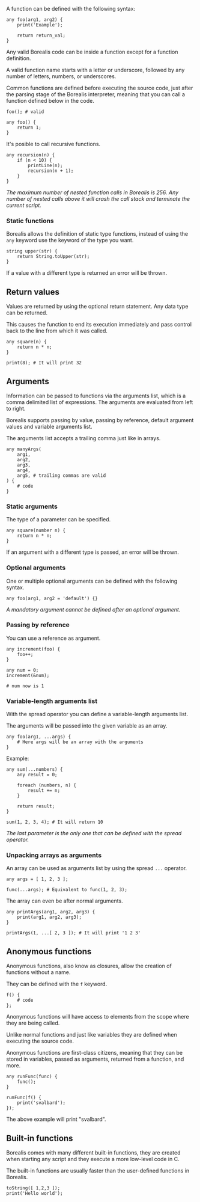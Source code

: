 A function can be defined with the following syntax:

```borealis
any foo(arg1, arg2) {
    print('Example');

    return return_val;
}
```

Any valid Borealis code can be inside a function except for a function definition.

A valid function name starts with a letter or underscore, followed by any number of letters, numbers, or underscores.

Common functions are defined before executing the source code, just after the parsing stage of the Borealis interpreter, meaning that you can call a function defined below in the code.

```borealis
foo(); # valid

any foo() {
    return 1;
}
```

It's posible to call recursive functions.

```borealis
any recursion(n) {
    if (n < 10) {
        printLine(n);
        recursion(n + 1);
    }
}
```

_The maximum number of nested function calls in Borealis is 256. Any number of nested calls above it will crash the call stack and terminate the current script._

### Static functions

Borealis allows the definition of static type functions, instead of using the `any` keyword use the keyword of the type you want.

```borealis
string upper(str) {
    return String.toUpper(str);
}
```

If a value with a different type is returned an error will be thrown.

## Return values

Values are returned by using the optional return statement. Any data type can be returned.

This causes the function to end its execution immediately and pass control back to the line from which it was called.

```borealis
any square(n) {
    return n * n;
}

print(8); # It will print 32
```

## Arguments

Information can be passed to functions via the arguments list, which is a comma delimited list of expressions. The arguments are evaluated from left to right.

Borealis supports passing by value, passing by reference, default argument values and variable arguments list.

The arguments list accepts a trailing comma just like in arrays.

```borealis
any manyArgs(
    arg1,
    arg2,
    arg3,
    arg4,
    arg5, # trailing commas are valid
) {
    # code
}
```

### Static arguments

The type of a parameter can be specified.

```borealis
any square(number n) {
    return n * n;
}
```

If an argument with a different type is passed, an error will be thrown.

### Optional arguments

One or multiple optional arguments can be defined with the following syntax.

```borealis
any foo(arg1, arg2 = 'default') {}
```

_A mandatory argument cannot be defined after an optional argument._

### Passing by reference

You can use a reference as argument.

```borealis
any increment(foo) {
    foo++;
}

any num = 0;
increment(&num);

# num now is 1
```

### Variable-length arguments list

With the spread operator you can define a variable-length arguments list.

The arguments will be passed into the given variable as an array.

```borealis
any foo(arg1, ...args) {
    # Here args will be an array with the arguments
}
```

Example:

```borealis
any sum(...numbers) {
    any result = 0;

    foreach (numbers, n) {
        result += n;
    }

    return result;
}

sum(1, 2, 3, 4); # It will return 10
```

_The last parameter is the only one that can be defined with the spread operator._

### Unpacking arrays as arguments

An array can be used as arguments list by using the spread `...` operator.

```borealis
any args = [ 1, 2, 3 ];

func(...args); # Equivalent to func(1, 2, 3);
```

The array can even be after normal arguments.

```borealis
any printArgs(arg1, arg2, arg3) {
    print(arg1, arg2, arg3);
}

printArgs(1, ...[ 2, 3 ]); # It will print '1 2 3'
```

## Anonymous functions

Anonymous functions, also know as closures, allow the creation of functions without a name.

They can be defined with the `f` keyword.

```borealis
f() {
    # code
};
```

Anonymous functions will have access to elements from the scope where they are being called.

Unlike normal functions and just like variables they are defined when executing the source code.

Anonymous functions are first-class citizens, meaning that they can be stored in variables, passed as arguments, returned from a function, and more.

```borealis
any runFunc(func) {
    func();
}

runFunc(f() {
    print('svalbard');
});
```

The above example will print "svalbard".

## Built-in functions

Borealis comes with many different built-in functions, they are created when starting any script and they execute a more low-level code in C.

The built-in functions are usually faster than the user-defined functions in Borealis.

```borealis
toString([ 1,2,3 ]);
print('Hello world');
```
